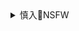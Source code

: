 <details><summary>慎入🔞NSFW</summary>

Not Safe For Work
![](https://upload.wikimedia.org/wikipedia/commons/thumb/d/d3/Biohazard_Symbol_Specification.png/210px-Biohazard_Symbol_Specification.png)

<details><summary><b>风险自理Use At Your Own Risk🈲</summary>

### Cosdoki] Mori Harura 森はるら moriharura_pic_sukumizu1 写真集
https://www.meitucha.com/a/32796
![](http://cdn.xie2.com/a/1/32858/1.jpg)
![](http://cdn.xie2.com/a/1/32858/2.jpg)
![](http://cdn.xie2.com/a/1/32858/3.jpg)
![](http://cdn.xie2.com/a/1/32858/4.jpg)
![](http://cdn.xie2.com/a/1/32858/5.jpg)
![](http://cdn.xie2.com/a/1/32858/6.jpg)
![](http://cdn.xie2.com/a/1/32858/7.jpg)
![](http://cdn.xie2.com/a/1/32858/8.jpg)
![](http://cdn.xie2.com/a/1/32858/9.jpg)
![](http://cdn.xie2.com/a/1/32858/10.jpg)
![](http://cdn.xie2.com/a/1/32858/11.jpg)
![](http://cdn.xie2.com/a/1/32858/12.jpg)
![](http://cdn.xie2.com/a/1/32858/13.jpg)
![](http://cdn.xie2.com/a/1/32858/14.jpg)
![](http://cdn.xie2.com/a/1/32858/15.jpg)
![](http://cdn.xie2.com/a/1/32858/16.jpg)
![](http://cdn.xie2.com/a/1/32858/17.jpg)
![](http://cdn.xie2.com/a/1/32858/18.jpg)
![](http://cdn.xie2.com/a/1/32858/19.jpg)
![](http://cdn.xie2.com/a/1/32858/20.jpg)
![](http://cdn.xie2.com/a/1/32858/21.jpg)
![](http://cdn.xie2.com/a/1/32858/22.jpg)
![](http://cdn.xie2.com/a/1/32858/23.jpg)
![](http://cdn.xie2.com/a/1/32858/24.jpg)
![](http://cdn.xie2.com/a/1/32858/25.jpg)
![](http://cdn.xie2.com/a/1/32858/26.jpg)
![](http://cdn.xie2.com/a/1/32858/27.jpg)
![](http://cdn.xie2.com/a/1/32858/28.jpg)
![](http://cdn.xie2.com/a/1/32858/29.jpg)
![](http://cdn.xie2.com/a/1/32858/30.jpg)
![](http://cdn.xie2.com/a/1/32858/31.jpg)
![](http://cdn.xie2.com/a/1/32858/32.jpg)

</details>
</details>
